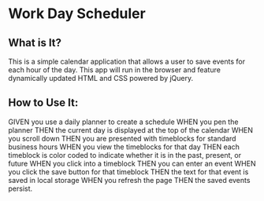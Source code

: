 # Work Day Scheduler

## What is It?

This is a simple calendar application that allows a user to save events for each hour of the day. This app will run in the browser and feature dynamically updated HTML and CSS powered by jQuery.

## How to Use It:

GIVEN you use a daily planner to create a schedule
WHEN you pen the planner
THEN the current day is displayed at the top of the calendar
WHEN you scroll down
THEN you are presented with timeblocks for standard business hours
WHEN you view the timeblocks for that day
THEN each timeblock is color coded to indicate whether it is in the past, present, or future
WHEN you click into a timeblock
THEN you can enter an event
WHEN you click the save button for that timeblock
THEN the text for that event is saved in local storage
WHEN you refresh the page
THEN the saved events persist.
